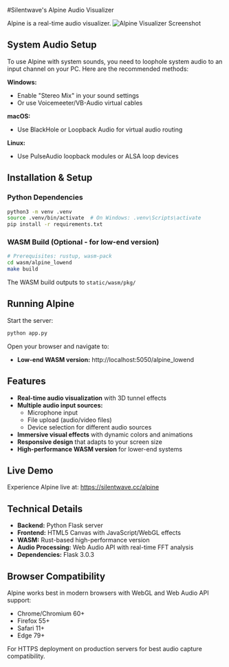 #Silentwave's Alpine Audio Visualizer

Alpine is a real-time audio visualizer. 
![Alpine Visualizer Screenshot](https://i.imgur.com/92bvUXM.jpeg)

## System Audio Setup

To use Alpine with system sounds, you need to loophole system audio to an input channel on your PC. Here are the recommended methods:

**Windows:**
- Enable "Stereo Mix" in your sound settings
- Or use Voicemeeter/VB-Audio virtual cables

**macOS:**
- Use BlackHole or Loopback Audio for virtual audio routing

**Linux:**
- Use PulseAudio loopback modules or ALSA loop devices

## Installation & Setup

### Python Dependencies
```bash
python3 -m venv .venv
source .venv/bin/activate  # On Windows: .venv\Scripts\activate
pip install -r requirements.txt
```

### WASM Build (Optional - for low-end version)
```bash
# Prerequisites: rustup, wasm-pack
cd wasm/alpine_lowend
make build
```

The WASM build outputs to `static/wasm/pkg/`

## Running Alpine

Start the server:
```bash
python app.py
```

Open your browser and navigate to:
- **Low-end WASM version:** http://localhost:5050/alpine_lowend

## Features

- **Real-time audio visualization** with 3D tunnel effects
- **Multiple audio input sources:**
  - Microphone input
  - File upload (audio/video files)
  - Device selection for different audio sources
- **Immersive visual effects** with dynamic colors and animations
- **Responsive design** that adapts to your screen size
- **High-performance WASM version** for lower-end systems

## Live Demo

Experience Alpine live at: https://silentwave.cc/alpine

## Technical Details

- **Backend:** Python Flask server
- **Frontend:** HTML5 Canvas with JavaScript/WebGL effects
- **WASM:** Rust-based high-performance version
- **Audio Processing:** Web Audio API with real-time FFT analysis
- **Dependencies:** Flask 3.0.3

## Browser Compatibility

Alpine works best in modern browsers with WebGL and Web Audio API support:
- Chrome/Chromium 60+
- Firefox 55+
- Safari 11+
- Edge 79+

For HTTPS deployment on production servers for best audio capture compatibility.
